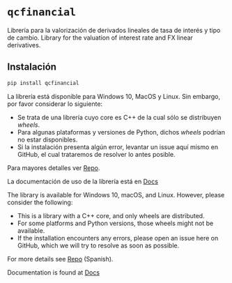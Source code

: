 # `qcfinancial`

Librería para la valorización de derivados lineales de tasa de interés y tipo de cambio.
Library for the valuation of interest rate and FX linear derivatives.

## Instalación

```python
pip install qcfinancial
```

La librería está disponible para Windows 10, MacOS y Linux. Sin embargo, por favor considerar lo siguiente:

- Se trata de una librería cuyo core es C++ de la cual sólo se distribuyen *wheels*.
- Para algunas plataformas y versiones de Python, dichos *wheels* podrían no estar disponibles.
- Si la instalación presenta algún error, levantar un issue aquí mismo en GitHub, el cual trataremos de resolver lo antes posible. 

Para mayores detalles ver [Repo](https://github.com/qcfinancial/qcfinancial.git).

La documentación de uso de la librería está en [Docs](https://qcfinancial.github.io/qcfinancial-docs/)

The library is available for Windows 10, macOS, and Linux. However, please consider the following:

- This is a library with a C++ core, and only wheels are distributed.
- For some platforms and Python versions, those wheels might not be available.
- If the installation encounters any errors, please open an issue here on GitHub, which we will try to resolve as soon as possible.

For more details see [Repo](https://github.com/qcfinancial/qcfinancial.git) (Spanish).

Documentation is found at [Docs](https://qcfinancial.github.io/qcfinancial-docs/)
